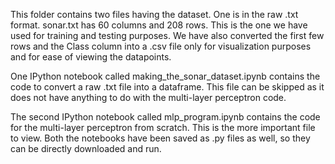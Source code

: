 This folder contains two files having the dataset. One is in the raw .txt format. sonar.txt has 60 columns and 208 rows. This is
the one we have used for training and testing purposes. We have also converted the first few rows and the Class column into 
a .csv file only for visualization purposes and for ease of viewing the datapoints. 

One IPython notebook called making_the_sonar_dataset.ipynb contains the code to convert a raw .txt file into a dataframe. This
file can be skipped as it does not have anything to do with the multi-layer perceptron code. 

The second IPython notebook called mlp_program.ipynb contains the code for the multi-layer perceptron from scratch. This is the 
more important file to view. Both the notebooks have been saved as .py files as well, so they can be directly downloaded and run.
